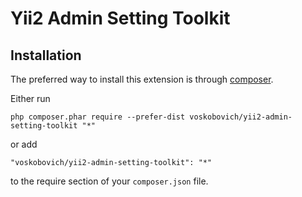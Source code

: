 Yii2 Admin Setting Toolkit
================================

Installation
------------

The preferred way to install this extension is through [composer](http://getcomposer.org/download/).

Either run

```
php composer.phar require --prefer-dist voskobovich/yii2-admin-setting-toolkit "*"
```

or add

```
"voskobovich/yii2-admin-setting-toolkit": "*"
```

to the require section of your `composer.json` file.